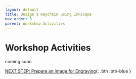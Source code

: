 ```yaml
---
layout: default
title: Design a Keychain using Inkscape
nav_order: 3
parent: Workshop Activities
---
```

# Workshop Activities


coming soon






[NEXT STEP: Prepare an Image for Engraving](3-Engraving.html){: .btn .btn-blue }